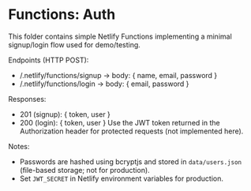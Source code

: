 # Functions: Auth

This folder contains simple Netlify Functions implementing a minimal signup/login flow used for demo/testing.

Endpoints (HTTP POST):

- /.netlify/functions/signup  -> body: { name, email, password }
- /.netlify/functions/login   -> body: { email, password }

Responses:
- 201 (signup): { token, user }
- 200 (login): { token, user }
Use the JWT token returned in the Authorization header for protected requests (not implemented here).

Notes:
- Passwords are hashed using bcryptjs and stored in `data/users.json` (file-based storage; not for production).
- Set `JWT_SECRET` in Netlify environment variables for production.
